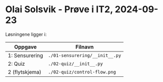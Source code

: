 # Olai Solsvik - Prøve i IT2, 2024-09-23

Løsningene ligger i:

| Oppgave        | Filnavn                        |
| -------------- | ------------------------------ |
| 1: Sensurering | `./01-sensurering/__init__.py` |
| 2: Quiz        | `./02-quiz/__init__.py`        |
| 2 (flytskjema) | `./02-quiz/control-flow.png`   |
